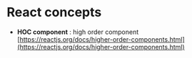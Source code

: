 # React concepts

* **HOC component** : high order component [https://reactjs.org/docs/higher-order-components.html](https://reactjs.org/docs/higher-order-components.html)

